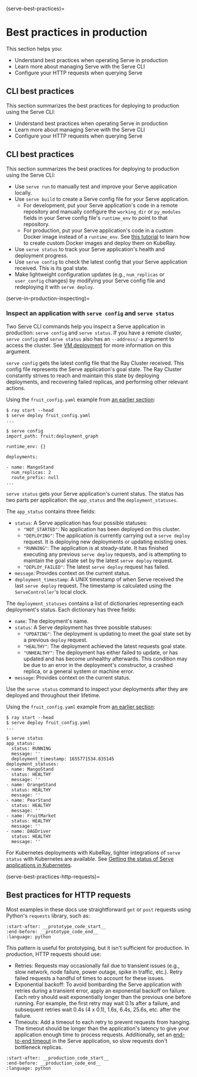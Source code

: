 (serve-best-practices)=

# Best practices in production

This section helps you:

* Understand best practices when operating Serve in production
* Learn more about managing Serve with the Serve CLI
* Configure your HTTP requests when querying Serve

## CLI best practices

This section summarizes the best practices for deploying to production using the Serve CLI:

* Understand best practices when operating Serve in production
* Learn more about managing Serve with the Serve CLI
* Configure your HTTP requests when querying Serve

## CLI best practices

This section summarizes the best practices for deploying to production using the Serve CLI:

* Use `serve run` to manually test and improve your Serve application locally.
* Use `serve build` to create a Serve config file for your Serve application.
    * For development, put your Serve application's code in a remote repository and manually configure the `working_dir` or `py_modules` fields in your Serve config file's `runtime_env` to point to that repository.
    * For production, put your Serve application's code in a custom Docker image instead of a `runtime_env`. See [this tutorial](serve-custom-docker-images) to learn how to create custom Docker images and deploy them on KubeRay.
* Use `serve status` to track your Serve application's health and deployment progress.
* Use `serve config` to check the latest config that your Serve application received. This is its goal state.
* Make lightweight configuration updates (e.g., `num_replicas` or `user_config` changes) by modifying your Serve config file and redeploying it with `serve deploy`.

(serve-in-production-inspecting)=

### Inspect an application with `serve config` and `serve status`

Two Serve CLI commands help you inspect a Serve application in production: `serve config` and `serve status`.
If you have a remote cluster, `serve config` and `serve status` also has an `--address/-a` argument to access the cluster. See [VM deployment](serve-in-production-remote-cluster) for more information on this argument.

`serve config` gets the latest config file that the Ray Cluster received. This config file represents the Serve application's goal state. The Ray Cluster constantly strives to reach and maintain this state by deploying deployments, and recovering failed replicas, and performing other relevant actions.

Using the `fruit_config.yaml` example from [an earlier section](fruit-config-yaml):

```console
$ ray start --head
$ serve deploy fruit_config.yaml
...

$ serve config
import_path: fruit:deployment_graph

runtime_env: {}

deployments:

- name: MangoStand
  num_replicas: 2
  route_prefix: null
...
```

`serve status` gets your Serve application's current status. The status has two parts per application: the `app_status` and the `deployment_statuses`.

The `app_status` contains three fields:
* `status`: A Serve application has four possible statuses:
    * `"NOT_STARTED"`: No application has been deployed on this cluster.
    * `"DEPLOYING"`: The application is currently carrying out a `serve deploy` request. It is deploying new deployments or updating existing ones.
    * `"RUNNING"`: The application is at steady-state. It has finished executing any previous `serve deploy` requests, and is attempting to maintain the goal state set by the latest `serve deploy` request.
    * `"DEPLOY_FAILED"`: The latest `serve deploy` request has failed.
* `message`: Provides context on the current status.
* `deployment_timestamp`: A UNIX timestamp of when Serve received the last `serve deploy` request. The timestamp is calculated using the `ServeController`'s local clock.

The `deployment_statuses` contains a list of dictionaries representing each deployment's status. Each dictionary has three fields:
* `name`: The deployment's name.
* `status`: A Serve deployment has three possible statuses:
    * `"UPDATING"`: The deployment is updating to meet the goal state set by a previous `deploy` request.
    * `"HEALTHY"`: The deployment achieved the latest requests goal state.
    * `"UNHEALTHY"`: The deployment has either failed to update, or has updated and has become unhealthy afterwards. This condition may be due to an error in the deployment's constructor, a crashed replica, or a general system or machine error.
* `message`: Provides context on the current status.

Use the `serve status` command to inspect your deployments after they are deployed and throughout their lifetime.

Using the `fruit_config.yaml` example from [an earlier section](fruit-config-yaml):

```console
$ ray start --head
$ serve deploy fruit_config.yaml
...

$ serve status
app_status:
  status: RUNNING
  message: ''
  deployment_timestamp: 1655771534.835145
deployment_statuses:
- name: MangoStand
  status: HEALTHY
  message: ''
- name: OrangeStand
  status: HEALTHY
  message: ''
- name: PearStand
  status: HEALTHY
  message: ''
- name: FruitMarket
  status: HEALTHY
  message: ''
- name: DAGDriver
  status: HEALTHY
  message: ''
```

For Kubernetes deployments with KubeRay, tighter integrations of `serve status` with Kubernetes are available. See [Getting the status of Serve applications in Kubernetes](serve-getting-status-kubernetes).

(serve-best-practices-http-requests)=

## Best practices for HTTP requests

Most examples in these docs use straightforward `get` or `post` requests using Python's `requests` library, such as:

```{literalinclude} ../doc_code/requests_best_practices.py
:start-after: __prototype_code_start__
:end-before: __prototype_code_end__
:language: python
```

This pattern is useful for prototyping, but it isn't sufficient for production. In production, HTTP requests should use:

* Retries: Requests may occasionally fail due to transient issues (e.g., slow network, node failure, power outage, spike in traffic, etc.). Retry failed requests a handful of times to account for these issues.
* Exponential backoff: To avoid bombarding the Serve application with retries during a transient error, apply an exponential backoff on failure. Each retry should wait exponentially longer than the previous one before running. For example, the first retry may wait 0.1s after a failure, and subsequent retries wait 0.4s (4 x 0.1), 1.6s, 6.4s, 25.6s, etc. after the failure.
* Timeouts: Add a timeout to each retry to prevent requests from hanging. The timeout should be longer than the application's latency to give your application enough time to process requests. Additionally, set an [end-to-end timeout](serve-performance-e2e-timeout) in the Serve application, so slow requests don't bottleneck replicas.

```{literalinclude} ../doc_code/requests_best_practices.py
:start-after: __production_code_start__
:end-before: __production_code_end__
:language: python
```
